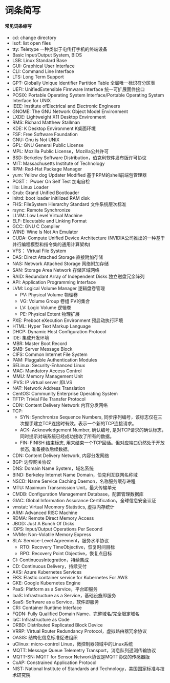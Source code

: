 # 词条简写

#### 常见词条缩写

- cd: change directory
- lsof: list open files
- tty: Teletype 一种类似于电传打字机的终端设备
- Basic Input/Output System, BIOS
- LSB: Linux Standard Base 
- GUI: Graphical User Interface
- CLI: Command Line Interface
- LTS: Long Term Support
- GPT: Globally Unique Identifier Partition Table 全局唯一标识符分区表
- UEFI: UnifiedExtensible Firmware Interface 统一可扩展固件接口
- POSIX: Portable Operating System Interface/Portable Operating System Interface for UNIX
- IEEE: Institute ofElectrical and Electronic Engineers
- GNOME: The GNU Network Object Model Environment
- LXDE: Lightweight X11 Desktop Environment
- RMS: Richard Matthew Stallman
- KDE: K Desktop Environment K桌面环境
- FSF: Free Software Foundation
- GNU: Gnu is Not UNIX
- GPL: GNU General Public License
- MPL: Mozilla Public License，Mozilla公共许可
- BSD: Berkeley Software Distribution，伯克利软件发布版许可协议
- MIT: Massachusetts Institute of Technology
- RPM: Red-Hat Package Manager
- yum: Yellow dog Updater Modified 基于RPM的shell前端包管理器
- POST： Pwoer On Self Test 加电自检
- lilo: Linux Loader
- Grub: Grand Unified Bootloader
- initrd: boot loader initilized RAM disk
- FHS: FileSystem Hierarchy Standard 文件系统层次标准
- rsync: Remote Synchronize
- LLVM: Low Level Virtual Machine
- ELF: Elecutable and Linking Format
- GCC: GNU C Compiler
- WINE: Wine Is Not An Emulator
- CUDA: Compute Unified Device Architecture (NVIDIA公司推出的一种基于并行编程模型和指令集的通用计算架构)
- VFS： Virtual File System
- DAS: Direct Attached Storage 直接附加存储
- NAS: Network Attached Storage 网络附加存储
- SAN: Storage Area Network 存储区域网络
- RAID: Redundant Array of Independent Disks 独立磁盘冗余阵列
- API: Application Programming Interface
- LVM: Logical Volume Manager 逻辑盘卷管理
  - PV: Physical Volume 物理卷
  - VG: Volume Group 卷组 PV的集合
  - LV: Logic Volume 逻辑卷
  - PE: Physical Extent 物理扩展
- PXE: Preboot eXecution Environment 预启动执行环境
- HTML: Hyper Text Markup Language
- DHCP: Dynamic Host Configuration Protocol
- IDE: 集成开发环境
- MBR: Master Boot Record
- SMB: Server Message Block
- CIFS: Common Internet File System
- PAM: Pluggable Authentication Modules
- SELinux: Security-Enhanced Linux
- MAC: Mandatory Access Control
- MMU: Memory Management Unit
- IPVS: IP virtual server 即LVS
- NAT: Network Address Translation
- CentOS: Community Enterprise Operating System
- TFTP: Trivial File Transfer Protocol
- CDN: Content Delivery Network 内容分发网络
- TCP: 
  - SYN: Synchronize Sequence Numbers, 同步序列编号，该标志仅在三次握手建立TCP连接时有效。表示一个新的TCP连接请求。
  - ACK: Acknowledgement Number, 确认编号, 是对TCP请求的确认标志，同时提示对端系统已经成功接收了所有的数据。
  - FIN: FINISH 结束标志, 用来结束一个TCP回话。但对应端口仍然处于开放状态, 准备接收后续数据。
- CDN: Content Delivery Network, 内容分发网络
- BGP: 边界网关协议
- DNS: Domain Name System，域名系统
- BIND: Berkeley Internet Name Domain，伯克利互联网名称域
- NSCD: Name Service Caching Daemon，名称服务缓存进程
- MTU: Maximum Transmission Unit，最大传输单元
- CMDB: Configuration Management Database，配置管理数据库
- GIAC: Global Information Assurance Certification，全球信息安全认证
- vmstat: Virtual Meomory Statistics, 虚拟内存统计
- ARM: Advanced RISC Machine
- RDMA: Remote Direct Memory Access
- JBOD: Just A Bunch Of Disks
- IOPS: Input/Output Operations Per Second
- NVMe: Non-Volatile Memory Express
- SLA: Service-Level Agreement，服务水平协议
  - RTO: Recovery TimeObjective，恢复时间目标
  - RPO: Recovery Point Objective，恢复点目标
- CI: ContinuousIntegration，持续集成
- CD: Continuous Delivery，持续交付
- AKS: Azure Kubernetes Services
- EKS: Elastic container service for Kubernetes For AWS
- GKE: Google Kubernetes Engine
- PaaS: Platform as a Service，平台即服务
- IaaS: Infrastructure as a Service，基础设施即服务
- SaaS: Software as a Service，软件即服务
- CRI: Container Runtime Interface
- FQDN: Fully Qualified Domain Name，完整域名/完全限定域名
- IaC: Infrastructure as Code
- DRBD: Distributed Replicated Block Device
- VRRP: Virtual Router Redundancy Protocol，虚拟路由器冗余协议
- OASIS: 结构化信息标准促进组织
- uClinux: micro-control Linux，微控制器领域中的Linux系统
- MQTT: Message Queue Telemetry Transport，消息队列遥测传输协议
- MQTT-SN: MQTT for Sensor Network协议是MQTT协议的传感器版
- CoAP: Constrained Application Protocol
- NIST: National Institute of Standards and Technology，美国国家标准与技术研究院